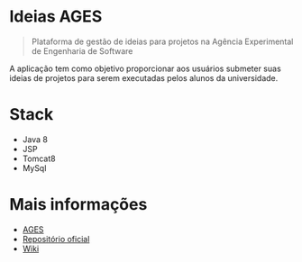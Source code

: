 # Ideias AGES
> Plataforma de gestão de ideias para projetos na Agência Experimental de Engenharia de Software  

A aplicação tem como objetivo proporcionar aos usuários submeter suas ideias de projetos para serem executadas pelos alunos da universidade.


# Stack
- Java 8
- JSP
- Tomcat8
- MySql


# Mais informações
- [AGES](http://www.ages.pucrs.br/projetosages/ideias-ages/)
- [Repositório oficial](http://www.tools.ages.pucrs.br/projetos/IdeiasAges)
- [Wiki](http://www.tools.ages.pucrs.br/projetos/IdeiasAges/wikis/home)

